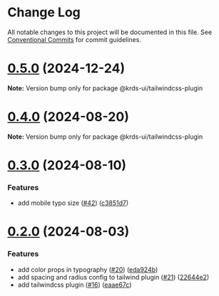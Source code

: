 # Change Log

All notable changes to this project will be documented in this file.
See [Conventional Commits](https://conventionalcommits.org) for commit guidelines.

# [0.5.0](https://github.com/lukasjhan/krds-react/compare/v0.4.0...v0.5.0) (2024-12-24)

**Note:** Version bump only for package @krds-ui/tailwindcss-plugin





# [0.4.0](https://github.com/lukasjhan/krds-react/compare/v0.3.0...v0.4.0) (2024-08-20)

**Note:** Version bump only for package @krds-ui/tailwindcss-plugin





# [0.3.0](https://github.com/lukasjhan/krds-react/compare/v0.2.0...v0.3.0) (2024-08-10)


### Features

* add mobile typo size ([#42](https://github.com/lukasjhan/krds-react/issues/42)) ([c3851d7](https://github.com/lukasjhan/krds-react/commit/c3851d72e7852845787be0955d6ace65580e782f))





# [0.2.0](https://github.com/lukasjhan/krds-react/compare/v0.1.0...v0.2.0) (2024-08-03)


### Features

* add color props in typography ([#20](https://github.com/lukasjhan/krds-react/issues/20)) ([eda924b](https://github.com/lukasjhan/krds-react/commit/eda924b8b496e002ee1c04396dfe66fe805ae457))
* add spacing and radius config to tailwind plugin ([#21](https://github.com/lukasjhan/krds-react/issues/21)) ([22644e2](https://github.com/lukasjhan/krds-react/commit/22644e2979ed871216735098e402b758dc14fd18))
* add tailwindcss plugin ([#16](https://github.com/lukasjhan/krds-react/issues/16)) ([eaae67c](https://github.com/lukasjhan/krds-react/commit/eaae67c60112807a2681cabbdc78497fbd50d125))
